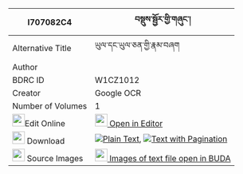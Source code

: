 |I707082C4|བསྡུས་སྦྱོར་གྱི་གཞུང་། 
| --- | --- 
|Alternative Title |ཡུལ་དང་ཡུལ་ཅན་གྱི་རྣམ་བཞག
|Author | 
|BDRC ID | W1CZ1012
|Creator | Google OCR
|Number of Volumes| 1
|<img width="25" src="https://img.icons8.com/color/25/000000/edit-property.png">Edit Online| [<img width="25" src="https://avatars.githubusercontent.com/u/45091458?s=200&v=4"> Open in Editor](http://editor.openpecha.org/I707082C4)
|<img width="25" src="https://img.icons8.com/fluent/48/000000/download-2.png"/>  Download | [![](https://img.icons8.com/color/20/000000/txt.png)Plain Text](https://github.com/Openpecha/I707082C4/releases/download/v1/du_jor_gyi_shyung_plain_I707082C4.zip), [![](https://img.icons8.com/color/20/000000/txt.png)Text with Pagination](https://github.com/Openpecha/I707082C4/releases/download/v1/du_jor_gyi_shyung_pages_I707082C4.zip)
|<img width="25" src="https://img.icons8.com/plasticine/100/000000/pictures-folder.png"/>  Source Images | [<img width="25" src="https://library.bdrc.io/icons/BUDA-small.svg"> Images of text file open in BUDA](https://library.bdrc.io/show/bdr:W1CZ1012)